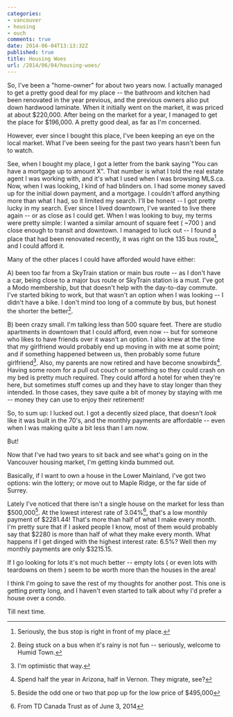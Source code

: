 ```yaml
---
categories:
- vancouver
- housing
- ouch
comments: true
date: 2014-06-04T13:13:32Z
published: true
title: Housing Woes
url: /2014/06/04/housing-woes/
---
```


So, I've been a "home-owner" for about two years now. I actually managed to get a pretty good deal for my place -- the bathroom and kitchen had been renovated in the year previous, and the previous owners also put down hardwood laminate. When it initially went on the market, it was priced at about $220,000. After being on the market for a year, I managed to get the place for $196,000. A pretty good deal, as far as I'm concerned.

<!--more-->

However, ever since I bought this place, I've been keeping an eye on the local market. What I've been seeing for the past two years hasn't been fun to watch.

See, when I bought my place, I got a letter from the bank saying "You can have a mortgage up to amount X". That number is what I told the real estate agent I was working with, and it's what I used when I was browsing MLS.ca. Now, when I was looking, I kind of had blinders on. I had some money saved up for the initial down payment, and a mortgage. I couldn't afford anything more than what I had, so it limited my search. I'll be honest -- I got pretty lucky in my search. Ever since I lived downtown, I've wanted to live there again -- or as close as I could get. When I was looking to buy, my terms were pretty simple: I wanted a similar amount of square feet ( ~700 ) and close enough to transit and downtown. I managed to luck out -- I found a place that had been renovated recently, it was right on the 135 bus route[^1], and I could afford it.

Many of the other places I could have afforded would have either:

A) been too far from a SkyTrain station or main bus route -- as I don't have a car, being close to a major bus route or SkyTrain station is a must. I've got a Modo membership, but that doesn't help with the day-to-day commute. I've started biking to work, but that wasn't an option when I was looking -- I didn't have a bike. I don't mind too long of a commute by bus, but honest the shorter the better[^2].

B) been crazy small. I'm talking less than 500 square feet. There are studio apartments in downtown that I could afford, even now -- but for someone who likes to have friends over it wasn't an option. I also knew at the time that my girlfriend would probably end up moving in with me at some point; and if something happened between us, then probably some future girlfriend[^3]. Also, my parents are now retired and have become snowbirds[^4]. Having some room for a pull out couch or something so they could crash on my bed is pretty much required. They could afford a hotel for when they're here, but sometimes stuff comes up and they have to stay longer than they intended. In those cases, they save quite a bit of money by staying with me -- money they can use to enjoy their retirement!

So, to sum up: I lucked out. I got a decently sized place, that doesn't *look* like it was built in the 70's, and the monthly payments are affordable -- even when I was making quite a bit less than I am now.

But!

Now that I've had two years to sit back and see what's going on in the Vancouver housing market, I'm getting kinda bummed out.

Basically, if I want to own a house in the Lower Mainland, I've got two options: win the lottery; or move out to Maple Ridge, or the far side of Surrey.

Lately I've noticed that there isn't a single house on the market for less than $500,000[^5]. At the lowest interest rate of 3.04%[^6], that's a low monthly payment of $2281.44! That's more than half of what I make every month. I'm pretty sure that if I asked people I know, most of them would probably say that $2280 is more than half of what they make every month. What happens if I get dinged with the highest interest rate: 6.5%? Well then my monthly payments are only $3215.15.

If I go looking for lots it's not much better -- empty lots ( or even lots with teardowns on them ) seem to be worth more than the houses in the area!

I think I'm going to save the rest of my thoughts for another post. This one is getting pretty long, and I haven't even started to talk about why I'd prefer a house over a condo.

Till next time.

[^1]: Seriously, the bus stop is right in front of my place.
[^2]: Being stuck on a bus when it's rainy is not fun -- seriously, welcome to Humid Town.
[^3]: I'm optimistic that way.
[^4]: Spend half the year in Arizona, half in Vernon. They migrate, see?
[^5]: Beside the odd one or two that pop up for the low price of $495,000
[^6]: From TD Canada Trust as of June 3, 2014
